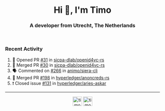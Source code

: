 <h1 align="center">Hi 👋, I'm Timo</h1>
<h3 align="center">A developer from Utrecht, The Netherlands</h3>
<br/>
<!-- https://github.com/rahuldkjain/github-profile-readme-generator --!>

<!--  <p align="left"><img src="https://github-readme-stats.vercel.app/api?username=timoglastra&show_icons=true&count_private=true&" alt="timoglastra" /></p> --!>

<!--
Github language stats
<p align="left"><img src="https://github-readme-stats.vercel.app/api/top-langs/?username=timoglastra&layout=compact" alt="timoglastra" /><p>
-->

<!-- Codestats language stats -->
<!-- <p align="left"><img src="https://codestats-readme.vercel.app/api/top-langs/?username=timoglastra&layout=compact&language_count=12" alt="timoglastra" /><p>    --!>
  
<h3>Recent Activity</h3>

<!--START_SECTION:activity-->
1. 💪 Opened PR [#31](https://github.com/sicpa-dlab/openid4vc-rs/pull/31) in [sicpa-dlab/openid4vc-rs](https://github.com/sicpa-dlab/openid4vc-rs)
2. 🎉 Merged PR [#30](https://github.com/sicpa-dlab/openid4vc-rs/pull/30) in [sicpa-dlab/openid4vc-rs](https://github.com/sicpa-dlab/openid4vc-rs)
3. 🗣 Commented on [#266](https://github.com/animo/siera-cli/issues/266) in [animo/siera-cli](https://github.com/animo/siera-cli)
4. 🎉 Merged PR [#198](https://github.com/hyperledger/anoncreds-rs/pull/198) in [hyperledger/anoncreds-rs](https://github.com/hyperledger/anoncreds-rs)
5. ❗️ Closed issue [#131](https://github.com/hyperledger/aries-askar/issues/131) in [hyperledger/aries-askar](https://github.com/hyperledger/aries-askar)
<!--END_SECTION:activity-->

---

<p align="center">
<a href="https://twitter.com/timoglastra" target="blank"><img align="center" src="https://cdn.jsdelivr.net/npm/simple-icons@3.0.1/icons/twitter.svg" alt="timoglastra" height="30" width="30" /></a>
<a href="https://linkedin.com/in/timoglastra" target="blank"><img align="center" src="https://cdn.jsdelivr.net/npm/simple-icons@3.0.1/icons/linkedin.svg" alt="timoglastra" height="30" width="30" /></a>
</p>




